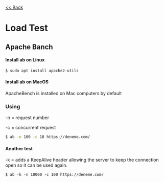 [<< Back](README.md)

# Load Test



## Apache Banch

#### Install ab on Linux
```
$ sudo apt install apache2-utils
```
#### Install ab on MacOS
ApacheBench is installed on Mac computers by default
### Using
-n = request number

-c = concurrent request
```bash
$ ab -n 100 -c 10 https://deneme.com/
```

#### Another test 
-k = adds a KeepAlive header allowing the server to keep the connection open so it can be used again.
```
$ ab -k -n 10000 -c 100 https://deneme.com/
```

